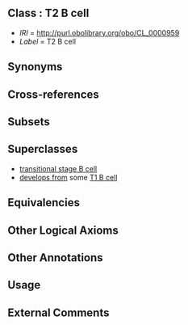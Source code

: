 
## Class : T2 B cell

 * *IRI* = http://purl.obolibrary.org/obo/CL_0000959
 * *Label* = T2 B cell

## Synonyms


## Cross-references


## Subsets


## Superclasses

 * [transitional stage B cell](../../CL/18/CL_0000818.md)
 * [develops from](../../RO/02/RO_0002202.md) some [T1 B cell](../../CL/58/CL_0000958.md)

## Equivalencies


## Other Logical Axioms


## Other Annotations


## Usage


## External Comments

